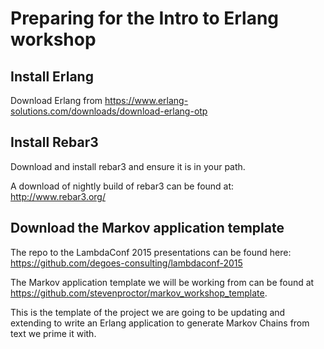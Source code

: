 # Preparing for the Intro to Erlang workshop

## Install Erlang

Download Erlang from https://www.erlang-solutions.com/downloads/download-erlang-otp

## Install Rebar3

Download and install rebar3 and ensure it is in your path.

A download of nightly build of rebar3 can be found at: http://www.rebar3.org/

## Download the Markov application template

The repo to the LambdaConf 2015 presentations can be found here:
https://github.com/degoes-consulting/lambdaconf-2015

The Markov application template we will be working from can be
found at https://github.com/stevenproctor/markov_workshop_template.

This is the template of the project we are going to be updating
and extending to write an Erlang application to generate Markov
Chains from text we prime it with.
